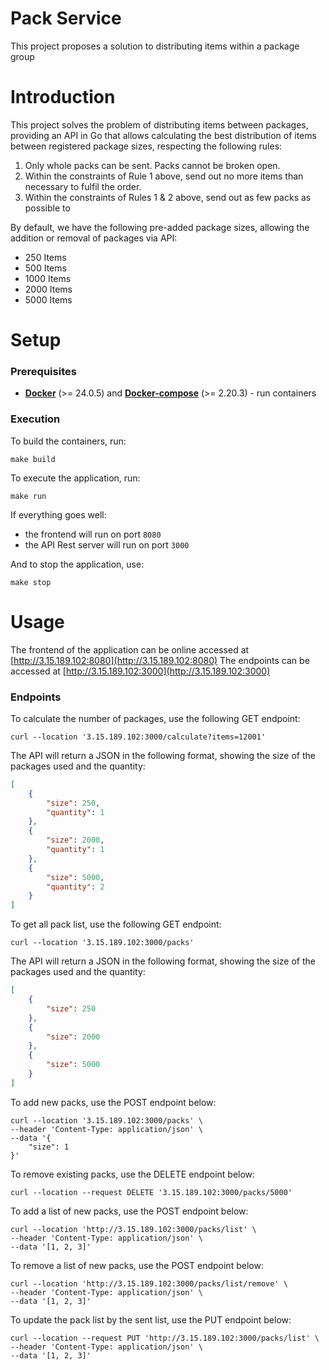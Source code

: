 # Pack Service

This project proposes a solution to distributing items within a package group

# Introduction

This project solves the problem of distributing items between packages, providing an API in Go that allows calculating the best distribution of items between registered package sizes, respecting the following rules:

1. Only whole packs can be sent. Packs cannot be broken open.
2. Within the constraints of Rule 1 above, send out no more items than necessary to
   fulfil the order.
3. Within the constraints of Rules 1 &amp; 2 above, send out as few packs as possible to

By default, we have the following pre-added package sizes, allowing the addition or removal of packages via API:
- 250 Items
- 500 Items
- 1000 Items
- 2000 Items
- 5000 Items

# Setup

### Prerequisites

* [**Docker**](https://www.docker.com/products/docker-desktop/) (>= 24.0.5) and
  [**Docker-compose**](https://docs.docker.com/compose/install/) (>= 2.20.3) - run containers

### Execution

To build the containers, run:
```shell
make build
```

To execute the application, run:
```shell
make run
```

If everything goes well:
- the frontend will run on port `8080`
- the API Rest server will run on port `3000`

And to stop the application, use:
```shell
make stop
```

# Usage

The frontend of the application can be online accessed at [http://3.15.189.102:8080](http://3.15.189.102:8080)
The endpoints can be accessed at [http://3.15.189.102:3000](http://3.15.189.102:3000)


### Endpoints

To calculate the number of packages, use the following GET endpoint:
``` curl
curl --location '3.15.189.102:3000/calculate?items=12001'
```
The API will return a JSON in the following format, showing the size of the packages used and the quantity:
``` json
[
    {
        "size": 250,
        "quantity": 1
    },
    {
        "size": 2000,
        "quantity": 1
    },
    {
        "size": 5000,
        "quantity": 2
    }
]
```

To get all pack list, use the following GET endpoint:
``` curl
curl --location '3.15.189.102:3000/packs'
```
The API will return a JSON in the following format, showing the size of the packages used and the quantity:
``` json
[
    {
        "size": 250
    },
    {
        "size": 2000
    },
    {
        "size": 5000
    }
]
```

To add new packs, use the POST endpoint below:
``` curl
curl --location '3.15.189.102:3000/packs' \
--header 'Content-Type: application/json' \
--data '{
    "size": 1
}'
```

To remove existing packs, use the DELETE endpoint below:

``` curl
curl --location --request DELETE '3.15.189.102:3000/packs/5000'
```

To add a list of new packs, use the POST endpoint below:
``` curl
curl --location 'http://3.15.189.102:3000/packs/list' \
--header 'Content-Type: application/json' \
--data '[1, 2, 3]'
```

To remove a list of new packs, use the POST endpoint below:
``` curl
curl --location 'http://3.15.189.102:3000/packs/list/remove' \
--header 'Content-Type: application/json' \
--data '[1, 2, 3]'
```

To update the pack list by the sent list, use the PUT endpoint below:
``` curl
curl --location --request PUT 'http://3.15.189.102:3000/packs/list' \
--header 'Content-Type: application/json' \
--data '[1, 2, 3]'
```
